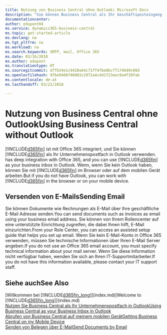 ```yaml
---
title: Nutzung von Business Central ohne Outlook| Microsoft Docs
description: "Sie können Business Central als Ihr Geschäftsposteingang in Outlook verwenden, da es mit Office 365 integriert ist. Sie können aber auch ohne Outlook in einem Browser oder auf dem mobilen Gerät arbeiten."
documentationcenter: 
author: edupont04
ms.service: dynamics365-business-central
ms.topic: get-started-article
ms.devlang: na
ms.tgt_pltfrm: na
ms.workload: na
ms.search.keywords: SMTP, mail, Office 365
ms.date: 03/16/2018
ms.author: edupont
ms.translationtype: HT
ms.sourcegitcommit: d7fb34e1c9428a64c71ff47be8bcff174649c00d
ms.openlocfilehash: 97be9460746003c2972a4c4d1f23eec9a4f39fab
ms.contentlocale: de-at
ms.lasthandoff: 03/22/2018

---
```

# <a name="using-business-central-without-outlook"></a><span data-ttu-id="408d8-103">Nutzung von Business Central ohne Outlook</span><span class="sxs-lookup"><span data-stu-id="408d8-103">Using Business Central without Outlook</span></span>
[!INCLUDE[d365fin](includes/d365fin_md.md)]<span data-ttu-id="408d8-104"> ist mit Office 365 integriert, und Sie können [!INCLUDE[d365fin](includes/d365fin_md.md)] als Ihr Unternehmenspostfach in Outlook verwenden.</span><span class="sxs-lookup"><span data-stu-id="408d8-104"> has deep integration with Office 365, and you can use [!INCLUDE[d365fin](includes/d365fin_md.md)] as your business inbox in Outlook.</span></span> <span data-ttu-id="408d8-105">Wenn, wenn Sie kein Outlook haben, können Sie mit [!INCLUDE[d365fin](includes/d365fin_md.md)] im Browser oder auf dem mobilen Gerät arbeiten.</span><span class="sxs-lookup"><span data-stu-id="408d8-105">But if you do not have Outlook, you can work with [!INCLUDE[d365fin](includes/d365fin_md.md)] in the browser or on your mobile device.</span></span>  

## <a name="sending-email"></a><span data-ttu-id="408d8-106">Versenden von E-Mails</span><span class="sxs-lookup"><span data-stu-id="408d8-106">Sending Email</span></span>
<span data-ttu-id="408d8-107">Sie können Dokumente wie Rechnungen als E-Mail über Ihre geschäftliche E-Mail Adresse senden.</span><span class="sxs-lookup"><span data-stu-id="408d8-107">You can send documents such as invoices as email using your business email address.</span></span> <span data-ttu-id="408d8-108">Sie können von Ihrem Rollencenter auf eine unterstützte Einrichtung zugreifen, die dabei Ihnen hilft, E-Mail einzurichten.</span><span class="sxs-lookup"><span data-stu-id="408d8-108">From your Role Center, you can access an assisted setup guide that helps you set up email.</span></span> <span data-ttu-id="408d8-109">Wenn Sie kein E-Mail-Konto in Office 365 verwenden, müssen Sie technische Informationen über Ihren E-Mail Server angeben.</span><span class="sxs-lookup"><span data-stu-id="408d8-109">If you do not use an Office 365 email account, you must specify technical information about your mail server.</span></span> <span data-ttu-id="408d8-110">Wenn Sie diese Information nicht verfügbar haben, wenden Sie sich an Ihren IT-Supportmitarbeiter.</span><span class="sxs-lookup"><span data-stu-id="408d8-110">If you do not have this information available, please contact your IT support staff.</span></span>  


## <a name="see-also"></a><span data-ttu-id="408d8-111">Siehe auch</span><span class="sxs-lookup"><span data-stu-id="408d8-111">See Also</span></span>
<span data-ttu-id="408d8-112">[Willkommen bei [!INCLUDE[d365fin_long](includes/d365fin_long_md.md)]](index.md)</span><span class="sxs-lookup"><span data-stu-id="408d8-112">[Welcome to [!INCLUDE[d365fin_long](includes/d365fin_long_md.md)]](index.md)</span></span>  
[<span data-ttu-id="408d8-113">Nutzen Sie Business Central als Ihr Unternehmenspostfach in Outlook</span><span class="sxs-lookup"><span data-stu-id="408d8-113">Using Business Central as your Business Inbox in Outlook</span></span>](admin-outlook.md)  
[<span data-ttu-id="408d8-114">Abrufen von Business Central auf meinem mobilen Gerät</span><span class="sxs-lookup"><span data-stu-id="408d8-114">Getting Business Central on my Mobile Device</span></span>](install-mobile-app.md)  
[<span data-ttu-id="408d8-115">Senden von Belegen über E-Mail</span><span class="sxs-lookup"><span data-stu-id="408d8-115">Send Documents by Email</span></span>](ui-how-send-documents-email.md)

